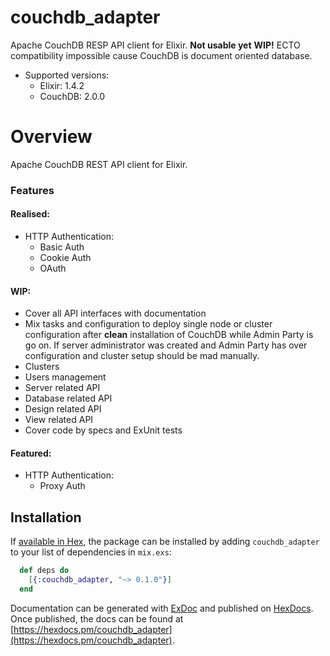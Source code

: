 # couchdb_adapter

Apache CouchDB RESP API client for Elixir.
__Not usable yet__
__WIP!__
ECTO compatibility impossible cause CouchDB is document oriented database.

* Supported versions:
  - Elixir: 1.4.2
  - CouchDB: 2.0.0

# Overview

Apache CouchDB REST API client for Elixir.

### Features

#### Realised:
* HTTP Authentication:
  * Basic Auth
  * Cookie Auth
  * OAuth

#### WIP:

* Cover all API interfaces with documentation
* Mix tasks and configuration to deploy single node or cluster configuration after __clean__ installation of CouchDB while Admin Party is go on. If server administrator was created and Admin Party has over configuration and cluster setup should be mad manually.
* Clusters
* Users management
* Server related API
* Database related API
* Design related API
* View related API
* Cover code by specs and ExUnit tests

#### Featured:
* HTTP Authentication:
  * Proxy Auth

## Installation

If [available in Hex](https://hex.pm/docs/publish), the package can be installed
by adding `couchdb_adapter` to your list of dependencies in `mix.exs`:

```elixir
  def deps do
    [{:couchdb_adapter, "~> 0.1.0"}]
  end
```

Documentation can be generated with [ExDoc](https://github.com/elixir-lang/ex_doc)
and published on [HexDocs](https://hexdocs.pm). Once published, the docs can
be found at [https://hexdocs.pm/couchdb_adapter](https://hexdocs.pm/couchdb_adapter).
